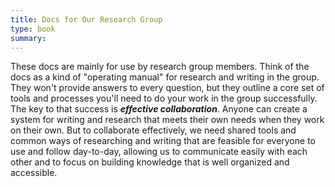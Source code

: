 ```yaml
---
title: Docs for Our Research Group
type: book  
summary: 
---
```


These docs are mainly for use by research group members. Think of the docs as a kind of "operating manual" for research and writing in the group. They won't provide answers to every question, but they outline a core set of tools and processes you'll need to do your work in the group successfully. The key to that success is ***effective collaboration***. Anyone can create a system for writing and research that meets their own needs when they work on their own. But to collaborate effectively, we need shared tools and common ways of researching and writing that are feasible for everyone to use and follow day-to-day, allowing us to communicate easily with each other and to focus on building knowledge that is well organized and accessible.  
